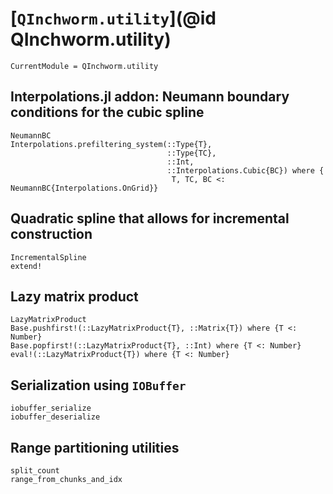 # [`QInchworm.utility`](@id QInchworm.utility)

```@meta
CurrentModule = QInchworm.utility
```

## Interpolations.jl addon: Neumann boundary conditions for the cubic spline

```@docs
NeumannBC
Interpolations.prefiltering_system(::Type{T},
                                   ::Type{TC},
                                   ::Int,
                                   ::Interpolations.Cubic{BC}) where {
                                    T, TC, BC <: NeumannBC{Interpolations.OnGrid}}
```

## Quadratic spline that allows for incremental construction

```@docs
IncrementalSpline
extend!
```

## Lazy matrix product

```@docs
LazyMatrixProduct
Base.pushfirst!(::LazyMatrixProduct{T}, ::Matrix{T}) where {T <: Number}
Base.popfirst!(::LazyMatrixProduct{T}, ::Int) where {T <: Number}
eval!(::LazyMatrixProduct{T}) where {T <: Number}
```

## Serialization using `IOBuffer`

```@docs
iobuffer_serialize
iobuffer_deserialize
```

## Range partitioning utilities

```@docs
split_count
range_from_chunks_and_idx
```
